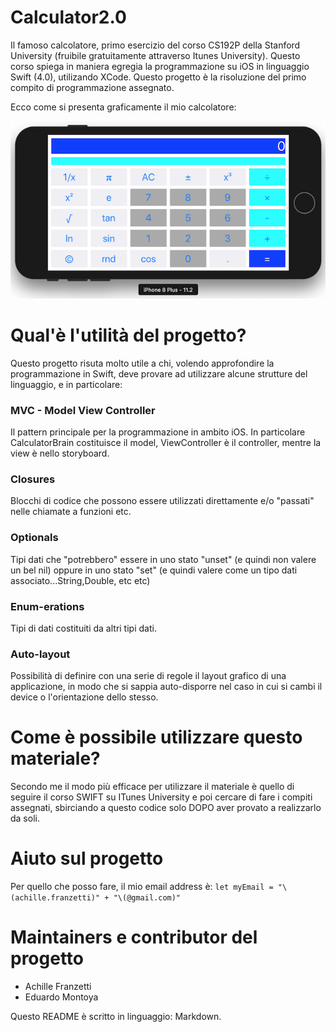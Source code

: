 # Calculator2.0
Il famoso calcolatore, primo esercizio del corso CS192P della Stanford University (fruibile gratuitamente attraverso Itunes University). Questo corso spiega in maniera egregia la programmazione su iOS in linguaggio Swift (4.0), utilizando XCode.
Questo progetto è la risoluzione del primo compito di programmazione assegnato.

Ecco come si presenta graficamente il mio calcolatore:

![Immagine Calculator2.0](/Calculator2.0.png?raw=true "Calculator 2.0")

Qual'è l'utilità del progetto?
==============================
Questo progetto risuta molto utile a chi, volendo approfondire la programmazione in Swift, deve provare ad utilizzare alcune strutture del linguaggio, e in particolare:

### **MVC - Model View Controller**
Il pattern principale per la programmazione in ambito iOS. In particolare CalculatorBrain costituisce il model, ViewController è il controller, mentre la view è nello storyboard.

### **Closures**
Blocchi di codice che possono essere utilizzati direttamente e/o "passati" nelle chiamate a funzioni etc.

### **Optionals**
Tipi dati che "potrebbero" essere in uno stato "unset" (e quindi non valere un bel nil) oppure in uno stato "set" (e quindi valere come un tipo dati associato...String,Double, etc etc) 

### **Enum-erations**
Tipi di dati costituiti da altri tipi dati.

### **Auto-layout**
Possibilità di definire con una serie di regole il layout grafico di una applicazione, in modo che si sappia auto-disporre nel caso in cui si cambi il device o l'orientazione dello stesso.

Come è possibile utilizzare questo materiale?
=============================================
Secondo me il modo più efficace per utilizzare il materiale è quello di seguire il corso SWIFT su ITunes University e poi cercare di fare i compiti assegnati, sbirciando a questo codice solo DOPO aver provato a realizzarlo da soli.

Aiuto sul progetto
==================
Per quello che posso fare, il mio email address è:
```let myEmail = "\(achille.franzetti)" + "\(@gmail.com)"```

Maintainers e contributor del progetto
======================================
- Achille Franzetti
- Eduardo Montoya

Questo README è scritto in linguaggio: Markdown.
